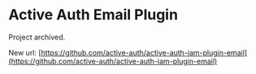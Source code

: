 # Active Auth Email Plugin

Project archived.

New url: [https://github.com/active-auth/active-auth-iam-plugin-email](https://github.com/active-auth/active-auth-iam-plugin-email)
